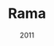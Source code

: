 ---
title: 'Rama'
img: 'rama.jpg'
size: '13 x 13 inches, Framed'
medium: 'Ink on 140-pound Watercolor Paper'
date: 2011
--- 
